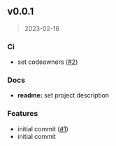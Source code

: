 <a name="v0.0.1"></a>

## v0.0.1

> 2023-02-16

### Ci

- set codeowners ([#2](https://github.com/spheronFdn/akash-api-fork/issues/2))

### Docs

- **readme:** set project description

### Features

- initial commit ([#1](https://github.com/spheronFdn/akash-api-fork/issues/1))
- initial commit
